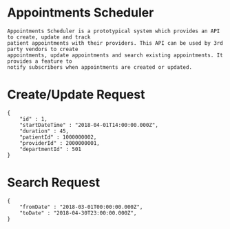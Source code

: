 # Appointments Scheduler
    Appointments Scheduler is a prototypical system which provides an API to create, update and track
    patient appointments with their providers. This API can be used by 3rd party vendors to create
    appointments, update appointments and search existing appointments. It provides a feature to
    notify subscribers when appointments are created or updated.

# Create/Update Request
    {
        "id" : 1,
        "startDateTime" : "2018-04-01T14:00:00.000Z",
        "duration" : 45,
        "patientId" : 1000000002,
        "providerId" : 2000000001,
        "departmentId" : 501
    }

# Search Request
    {
        "fromDate" : "2018-03-01T00:00:00.000Z",
        "toDate" : "2018-04-30T23:00:00.000Z",
    }